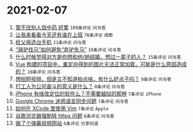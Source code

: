 # 2021-02-07

1. [管不住别人信中药 好累](https://www.v2ex.com/t/751935) `109条评论` `问与答`
1. [让我来看看今天还有谁在上班](https://www.v2ex.com/t/751953) `76条评论` `成都`
1. [给父母选台手机](https://www.v2ex.com/t/751938) `21条评论` `问与答`
1. [“骑驴找马”如何避免“弃驴失马”](https://www.v2ex.com/t/751934) `19条评论` `问与答`
1. [什么时候觉得对方是你想和他/她结婚，想过一辈子的人？](https://www.v2ex.com/t/751940) `15条评论` `问与答`
1. [Vue 构建的项目中，重定向得到的图片无法正常加载，可能是什么原因造成的？](https://www.v2ex.com/t/751937) `10条评论` `问与答`
1. [想拍短视频，但是又不知道拍点啥，有什么好点子吗？](https://www.v2ex.com/t/751948) `9条评论` `问与答`
1. [打工人为公司奋斗的意义是什么？](https://www.v2ex.com/t/751957) `8条评论` `问与答`
1. [iPhone 有啥改定位的软件么？不需要越狱的那种](https://www.v2ex.com/t/751943) `7条评论` `iPhone`
1. [Google Chrome 迷惑语言同步问题](https://www.v2ex.com/t/751942) `7条评论` `问与答`
1. [如何在 XCode 里使用 Vim](https://www.v2ex.com/t/751936) `7条评论` `Apple`
1. [谷歌浏览器强制转 https 问题](https://www.v2ex.com/t/751961) `6条评论` `问与答`
1. [做了个弹幕视频网站](https://www.v2ex.com/t/751944) `6条评论` `分享创造`
